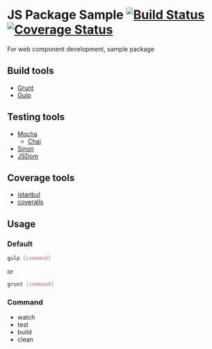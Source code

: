 # JS Package Sample [![Build Status](https://travis-ci.org/yupmin/js-package-sample.svg?branch=master)](https://travis-ci.org/yupmin/js-package-sample) [![Coverage Status](https://coveralls.io/repos/yupmin/js-package-sample/badge.svg?branch=master&service=github)](https://coveralls.io/github/yupmin/js-package-sample?branch=master)

For web component development, sample package

## Build tools
 - [Grunt](http://gruntjs.com/)
 - [Gulp](http://gulpjs.com/)

## Testing tools
 - [Mocha](https://mochajs.org/)
   - [Chai](http://chaijs.com/)
 - [Sinon](http://sinonjs.org/)
 - [JSDom](https://github.com/tmpvar/jsdom)

## Coverage tools
 - [istanbul](https://gotwarlost.github.io/istanbul/)
 - [coveralls](https://www.npmjs.com/package/coveralls.io)

## Usage

### Default

```bash
gulp [command]
```
or
```bash
grunt [command]
```
### Command
  - watch
  - test
  - build
  - clean
